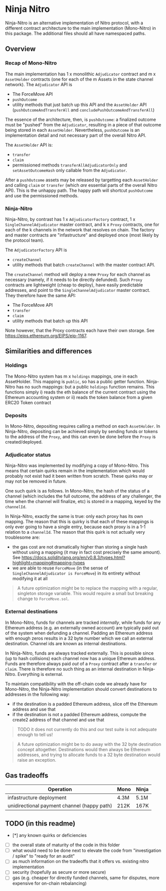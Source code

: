 # Ninja Nitro

Ninja-Nitro is an alternative implementation of Nitro protocol, with a different contract architecture to the main implementation (Mono-Nitro) in this package. The additional files should all have namespaced paths.

## Overview

### Recap of Mono-Nitro

The main implementation has 1 x monolithic `Adjudicator` contract and m x `AssetHolder` contracts (one for each of the m Assets in the state channel network). The `Adjudicator` API is

- The ForceMove API
- `pushOutcome`
- utility methods that just batch up this API and the `AssetHolder` API (`pushOutcomeAndTransferAll` and `concludePushOutcomeAndTransferAll`)

The essence of the architecture, then, is `pushOutcome`: a finalized outcome must be "pushed" from the `Adjudicator`, resulting in a piece of that outcome being stored in each `AssetHolder`. Nevertheless, `pushOutcome` is an implementation detail and not necessary part of the overall Nitro API.

The `AssetHolder` API is:

- `transfer`
- `claim`
- permissioned methods `transferAllAdjudicatorOnly` and `setAssetOutcomeHash` only callable from the `Adjudicator`.

After a `pushOutcome` assets may be released by targetting each `AssetHolder` and calling `claim` or `transfer` (which _are_ essential parts of the overall Nitro API). This is the unhappy path. The happy path will shortcut `pushOutcome` and use the permissioned methods.

### Ninja-Nitro

Ninja-Nitro, by contrast has 1 x `AdjudicatorFactory` contract, 1 x `SingleChannelAdjudicator` master contract, and k x `Proxy` contracts, one for each of the k channels in the network that resolves on chain. The factory and master contracts are "infastructure" and deployed once (most likely by the protocol team).

The `AdjudicatorFactory` API is

- `createChannel`
- utility methods that batch `createChannel` with the master contract API.

The `createChannel` method will deploy a new `Proxy` for each channel as necessary (namely, if it needs to be directly defunded). Such `Proxy` contracts are lightweight (cheap to deploy), have easily predictable addresses, and point to the `SingleChannelAdjudicator` master contract. They therefore have the same API:

- The ForceMove API
- `transfer`
- `claim`
- utility methods that batch up this API

Note however, that the Proxy contracts each have their own storage. See https://eips.ethereum.org/EIPS/eip-1167.

## Similarities and differences

### Holdings

The Mono-Nitro system has m x `holdings` mappings, one in each AssetHolder. This mapping is `public`, so has a public getter function.
Ninja-Nitro has no such mappings: but a public `holdings` function remains. This functions simply i) reads the eth balance of the current contract using the Ethereum accounting system or ii) reads the token balance from a given ERC20 Token contract

### Deposits

In Mono-Nitro, depositing requires calling a method on each `AssetHolder`.
In Ninja-Nitro, depositing can be achieved simply by sending funds or tokens to the address of the `Proxy`, and this can even be done before the `Proxy` is created/deployed.

### Adjudicator status

Ninja-Nitro was implemented by modifying a copy of Mono-Nitro. This means that certain quirks remain in the implementation which would probably not exist had it been written from scratch. These quirks may or may not be removed in future.

One such quirk is as follows. In Mono-Nitro, the hash of the status of a channel (which includes the full outcome, the address of any challenger, the time when the channel will finalize, etc) is stored in a mapping, keyed by the `channelId`.

In Ninja-Nitro, exactly the same is true: only each proxy has its own mapping. The reason that this is quirky is that each of these mappings is only ever going to have a single entry, because each proxy is in a 1-1 relation to a `channelId`. The reason that this quirk is not actually very troublesome are:

- the gas cost are not dramatically higher than storing a single hash without using a mapping (it may in fact cost precisely the same amount). See https://docs.soliditylang.org/en/v0.8.3/types.html?highlight=mapping#mapping-types
- we are able to reuse `ForceMove` (in the sense of `SingleChannelAdjudicator is ForceMove`) in its entirety without modifying it at all

> A future optimization might be to replace the mapping with a regular, singleton storage variable. This would require a small but breaking change to `ForceMove.sol`.

### External destinations

In Mono-Nitro, funds for channels are tracked _internally_, while funds for any Ethereum address (e.g. an externally owned account) are typically paid out of the system when defunding a channel. Padding an Ethereum address with enough zeros results in a 32 byte number which we call an external destination. Channel ids are known as internal destinations.

In Ninja-Nitro, funds are always tracked externally. This is possible since (up to hash collisions) each channel now has a unique Ethereum address. Funds are therefore always paid _out_ of a `Proxy` contract after a `transfer` or `claim`. There is therefore no such thing as an internal destination in Ninja-Nitro. Everything is external.

To maintain compatibility with the off-chain code we already have for Mono-Nitro, the Ninja-Nitro implementation should convert destinations to addresses in the following way:

- if the destination is a padded Ethereum address, slice off the Ethereum address and use that
- if the destination is not a padded Ethereum address, compute the create2 address of that channel and use that

> TODO it does not currently do this and our test suite is not adequate enough to tell us!

> A future optimization might be to do away with the 32 byte destination concept altogether. Destinations would then always be Ethereum addresses, and trying to allocate funds to a 32 byte destination would raise an exception.

## Gas tradeoffs

| Operation                                   | Mono | Ninja |
| ------------------------------------------- | ---- | ----- |
| infastructure deployment                    | 4.3M | 5.1M  |
| unidirectional payment channel (happy path) | 212K | 167K  |

## TODO (in this readme)

- [*] any known quirks or deficiencies
- [ ] the overall state of maturity of the code in this folder
- [ ] what would need to be done next to elevate the code from "investigation / spike" to "ready for an audit"
- [ ] as much information on the tradeoffs that it offers vs. existing nitro implementation
- [ ] security (hopefully as secure or more secure)
- [ ] gas (e.g. cheaper for directly funded channels, same for disputes, more expensive for on-chain rebalancing)
